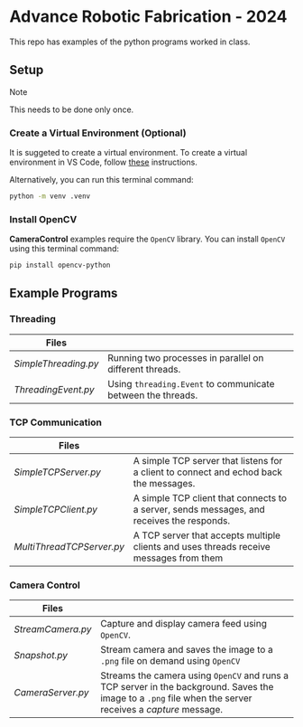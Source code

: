 # Advance Robotic Fabrication - 2024

This repo has examples of the python programs worked in class.

## Setup

> [!Note]
> This needs to be done only once.

### Create a Virtual Environment (Optional)

It is suggeted to create a virtual environment. To create a virtual environment in VS Code, follow [these](https://code.visualstudio.com/docs/python/environments#_using-the-create-environment-command) instructions.

Alternatively, you can run this terminal command:

```bash
python -m venv .venv
```

### Install OpenCV

**CameraControl** examples require the `OpenCV` library. You can install `OpenCV` using this terminal command:

```bash
pip install opencv-python
```

## Example Programs

### Threading

| Files                |                                                             |
| -------------------- | ----------------------------------------------------------- |
| _SimpleThreading.py_ | Running two processes in parallel on different threads.     |
| _ThreadingEvent.py_  | Using `threading.Event` to communicate between the threads. |

### TCP Communication

| Files                     |                                                                                           |
| ------------------------- | ----------------------------------------------------------------------------------------- |
| _SimpleTCPServer.py_      | A simple TCP server that listens for a client to connect and echod back the messages.     |
| _SimpleTCPClient.py_      | A simple TCP client that connects to a server, sends messages, and receives the responds. |
| _MultiThreadTCPServer.py_ | A TCP server that accepts multiple clients and uses threads receive messages from them    |

### Camera Control

| Files             |                                                                                                                                                           |
| ----------------- | --------------------------------------------------------------------------------------------------------------------------------------------------------- |
| _StreamCamera.py_ | Capture and display camera feed using `OpenCV`.                                                                                                           |
| _Snapshot.py_     | Stream camera and saves the image to a `.png` file on demand using `OpenCV`                                                                               |
| _CameraServer.py_ | Streams the camera using `OpenCV` and runs a TCP server in the background. Saves the image to a `.png` file when the server receives a _capture_ message. |
